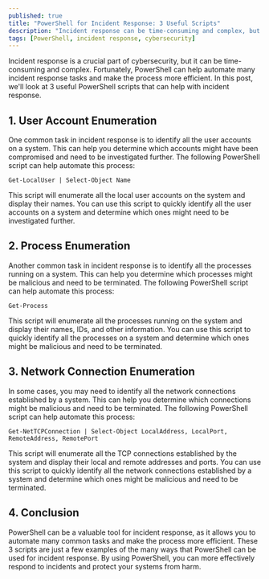 ```yaml
---
published: true
title: "PowerShell for Incident Response: 3 Useful Scripts"
description: "Incident response can be time-consuming and complex, but PowerShell can make it easier. In this post, we'll look at 3 useful PowerShell scripts for incident response."
tags: [PowerShell, incident response, cybersecurity]
---
```


Incident response is a crucial part of cybersecurity, but it can be time-consuming and complex. Fortunately, PowerShell can help automate many incident response tasks and make the process more efficient. In this post, we'll look at 3 useful PowerShell scripts that can help with incident response.

## 1. User Account Enumeration

One common task in incident response is to identify all the user accounts on a system. This can help you determine which accounts might have been compromised and need to be investigated further. The following PowerShell script can help automate this process:

```
Get-LocalUser | Select-Object Name

```

This script will enumerate all the local user accounts on the system and display their names. You can use this script to quickly identify all the user accounts on a system and determine which ones might need to be investigated further.

## 2. Process Enumeration

Another common task in incident response is to identify all the processes running on a system. This can help you determine which processes might be malicious and need to be terminated. The following PowerShell script can help automate this process:

```
Get-Process
```

This script will enumerate all the processes running on the system and display their names, IDs, and other information. You can use this script to quickly identify all the processes on a system and determine which ones might be malicious and need to be terminated.

## 3. Network Connection Enumeration

In some cases, you may need to identify all the network connections established by a system. This can help you determine which connections might be malicious and need to be terminated. The following PowerShell script can help automate this process:
```
Get-NetTCPConnection | Select-Object LocalAddress, LocalPort, RemoteAddress, RemotePort
```
This script will enumerate all the TCP connections established by the system and display their local and remote addresses and ports. You can use this script to quickly identify all the network connections established by a system and determine which ones might be malicious and need to be terminated.

## 4. Conclusion
PowerShell can be a valuable tool for incident response, as it allows you to automate many common tasks and make the process more efficient. These 3 scripts are just a few examples of the many ways that PowerShell can be used for incident response. By using PowerShell, you can more effectively respond to incidents and protect your systems from harm.
